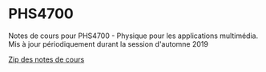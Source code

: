 # PHS4700
Notes de cours pour PHS4700 - Physique pour les applications multimédia.
Mis à jour périodiquement durant la session d'automne 2019

[Zip des notes de cours](https://download1510.mediafire.com/uwijtrahm0zg/y7mgeggqhumj6om/notesdecours.zip)